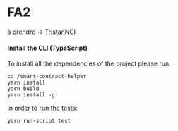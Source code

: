 # FA2

à prendre -> [TristanNCl](https://github.com/TristanNcl)

#### Install the CLI (TypeScript)

To install all the dependencies of the project please run:

```
cd /smart-contract-helper
yarn install
yarn build
yarn install -g
```

In order to run the tests:

```
yarn run-script test
```
